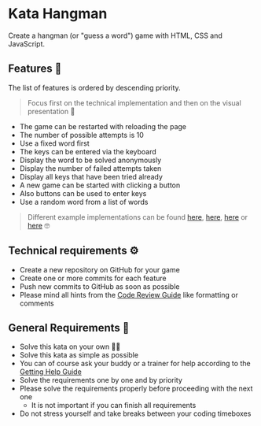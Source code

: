 # Kata Hangman

Create a hangman (or "guess a word") game with HTML, CSS and JavaScript.

## Features 🍡

The list of features is ordered by descending priority.

> Focus first on the technical implementation and then on the visual presentation 🎯

- The game can be restarted with reloading the page
- The number of possible attempts is 10
- Use a fixed word first
- The keys can be entered via the keyboard
- Display the word to be solved anonymously
- Display the number of failed attempts taken
- Display all keys that have been tried already
- A new game can be started with clicking a button
- Also buttons can be used to enter keys
- Use a random word from a list of words

> Different example implementations can be found [here](https://codepen.io/nicokoenig/full/YZwZER), [here](https://codepen.io/MikeEnRegalia/full/xdeXdY), [here](https://codepen.io/schnoedeltroedel/full/bqEOLG) or [here](https://codepen.io/alex_eso/full/PpZXer) 🤓

## Technical requirements ⚙️

- Create a new repository on GitHub for your game
- Create one or more commits for each feature
- Push new commits to GitHub as soon as possible
- Please mind all hints from the [Code Review Guide](./../../../../code-review.md) like formatting or comments

## General Requirements 📝

- Solve this kata on your own 👩‍💻
- Solve this kata as simple as possible
- You can of course ask your buddy or a trainer for help according to the [Getting Help Guide](./../../../../need-help.md)
- Solve the requirements one by one and by priority
- Please solve the requirements properly before proceeding with the next one
  - It is not important if you can finish all requirements
- Do not stress yourself and take breaks between your coding timeboxes
